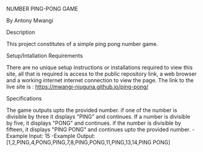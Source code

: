 NUMBER PING-PONG GAME

By Antony Mwangi

Description

This project constitutes of a simple ping pong number game.

Setup/Intallation Requirements

There are no unique setup instructions or installations required to view this site, all that is required is access to the public repository link, a web browser and a working internet internet connection to view the page.
The link to the live site is : https://mwangi-njuguna.github.io/ping-pong/

Specifications

The game outputs upto the provided number.
if one of the number is divisible by three it displays "PING" and continues.
If a number is divisible by five, it displays "PONG" and continues.
if the number is divisible by fifteen, it displays "PING PONG" and continues upto the provided number.
	-Example Input: 15
	-Example Output: [1,2,PING,4,PONG,PING,7,8,PING,PONG,11,PING,13,14,PING PONG] 

